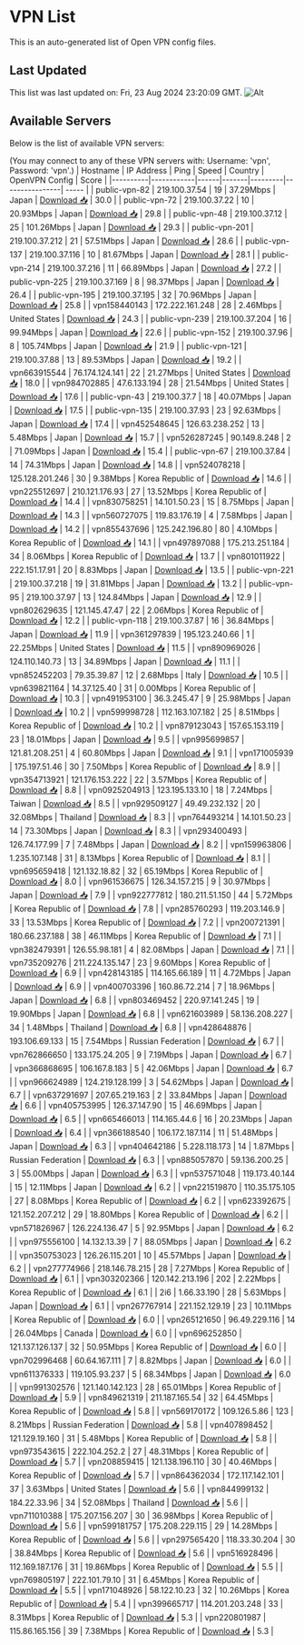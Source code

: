 # VPN List

This is an auto-generated list of Open VPN config files.

## Last Updated

This list was last updated on: Fri, 23 Aug 2024 23:20:09 GMT.
![Alt](https://repobeats.axiom.co/api/embed/186b98318ef1479477931607c1ad7d823f12451f.svg "Repobeats analytics image")

## Available Servers

Below is the list of available VPN servers:

(You may connect to any of these VPN servers with: Username: 'vpn', Password: 'vpn'.)
| Hostname | IP Address | Ping | Speed | Country | OpenVPN Config | Score |
|----------|------------|------|-------|---------|----------------| ----- |
| public-vpn-82 | 219.100.37.54 | 19 | 37.29Mbps | Japan | [Download 📥](./configs/server_0_JP.ovpn) | 30.0 |
| public-vpn-72 | 219.100.37.22 | 10 | 20.93Mbps | Japan | [Download 📥](./configs/server_1_JP.ovpn) | 29.8 |
| public-vpn-48 | 219.100.37.12 | 25 | 101.26Mbps | Japan | [Download 📥](./configs/server_2_JP.ovpn) | 29.3 |
| public-vpn-201 | 219.100.37.212 | 21 | 57.51Mbps | Japan | [Download 📥](./configs/server_3_JP.ovpn) | 28.6 |
| public-vpn-137 | 219.100.37.116 | 10 | 81.67Mbps | Japan | [Download 📥](./configs/server_4_JP.ovpn) | 28.1 |
| public-vpn-214 | 219.100.37.216 | 11 | 66.89Mbps | Japan | [Download 📥](./configs/server_5_JP.ovpn) | 27.2 |
| public-vpn-225 | 219.100.37.169 | 8 | 98.37Mbps | Japan | [Download 📥](./configs/server_6_JP.ovpn) | 26.4 |
| public-vpn-195 | 219.100.37.195 | 32 | 70.96Mbps | Japan | [Download 📥](./configs/server_7_JP.ovpn) | 25.8 |
| vpn158440143 | 172.222.161.248 | 28 | 2.46Mbps | United States | [Download 📥](./configs/server_8_US.ovpn) | 24.3 |
| public-vpn-239 | 219.100.37.204 | 16 | 99.94Mbps | Japan | [Download 📥](./configs/server_9_JP.ovpn) | 22.6 |
| public-vpn-152 | 219.100.37.96 | 8 | 105.74Mbps | Japan | [Download 📥](./configs/server_10_JP.ovpn) | 21.9 |
| public-vpn-121 | 219.100.37.88 | 13 | 89.53Mbps | Japan | [Download 📥](./configs/server_11_JP.ovpn) | 19.2 |
| vpn663915544 | 76.174.124.141 | 22 | 21.27Mbps | United States | [Download 📥](./configs/server_12_US.ovpn) | 18.0 |
| vpn984702885 | 47.6.133.194 | 28 | 21.54Mbps | United States | [Download 📥](./configs/server_13_US.ovpn) | 17.6 |
| public-vpn-43 | 219.100.37.7 | 18 | 40.07Mbps | Japan | [Download 📥](./configs/server_14_JP.ovpn) | 17.5 |
| public-vpn-135 | 219.100.37.93 | 23 | 92.63Mbps | Japan | [Download 📥](./configs/server_15_JP.ovpn) | 17.4 |
| vpn452548645 | 126.63.238.252 | 13 | 5.48Mbps | Japan | [Download 📥](./configs/server_16_JP.ovpn) | 15.7 |
| vpn526287245 | 90.149.8.248 | 2 | 71.09Mbps | Japan | [Download 📥](./configs/server_17_JP.ovpn) | 15.4 |
| public-vpn-67 | 219.100.37.84 | 14 | 74.31Mbps | Japan | [Download 📥](./configs/server_18_JP.ovpn) | 14.8 |
| vpn524078218 | 125.128.201.246 | 30 | 9.38Mbps | Korea Republic of | [Download 📥](./configs/server_19_KR.ovpn) | 14.6 |
| vpn225512697 | 210.121.176.93 | 27 | 13.52Mbps | Korea Republic of | [Download 📥](./configs/server_20_KR.ovpn) | 14.4 |
| vpn830758251 | 14.101.50.23 | 15 | 8.75Mbps | Japan | [Download 📥](./configs/server_21_JP.ovpn) | 14.3 |
| vpn560727075 | 119.83.176.19 | 4 | 7.58Mbps | Japan | [Download 📥](./configs/server_22_JP.ovpn) | 14.2 |
| vpn855437696 | 125.242.196.80 | 80 | 4.10Mbps | Korea Republic of | [Download 📥](./configs/server_23_KR.ovpn) | 14.1 |
| vpn497897088 | 175.213.251.184 | 34 | 8.06Mbps | Korea Republic of | [Download 📥](./configs/server_24_KR.ovpn) | 13.7 |
| vpn801011922 | 222.151.17.91 | 20 | 8.83Mbps | Japan | [Download 📥](./configs/server_25_JP.ovpn) | 13.5 |
| public-vpn-221 | 219.100.37.218 | 19 | 31.81Mbps | Japan | [Download 📥](./configs/server_26_JP.ovpn) | 13.2 |
| public-vpn-95 | 219.100.37.97 | 13 | 124.84Mbps | Japan | [Download 📥](./configs/server_27_JP.ovpn) | 12.9 |
| vpn802629635 | 121.145.47.47 | 22 | 2.06Mbps | Korea Republic of | [Download 📥](./configs/server_28_KR.ovpn) | 12.2 |
| public-vpn-118 | 219.100.37.87 | 16 | 36.84Mbps | Japan | [Download 📥](./configs/server_29_JP.ovpn) | 11.9 |
| vpn361297839 | 195.123.240.66 | 1 | 22.25Mbps | United States | [Download 📥](./configs/server_30_US.ovpn) | 11.5 |
| vpn890969026 | 124.110.140.73 | 13 | 34.89Mbps | Japan | [Download 📥](./configs/server_31_JP.ovpn) | 11.1 |
| vpn852452203 | 79.35.39.87 | 12 | 2.68Mbps | Italy | [Download 📥](./configs/server_32_IT.ovpn) | 10.5 |
| vpn639821164 | 14.37.125.40 | 31 | 0.00Mbps | Korea Republic of | [Download 📥](./configs/server_33_KR.ovpn) | 10.3 |
| vpn491953100 | 36.3.245.47 | 9 | 25.98Mbps | Japan | [Download 📥](./configs/server_34_JP.ovpn) | 10.2 |
| vpn599998728 | 112.163.107.182 | 25 | 8.51Mbps | Korea Republic of | [Download 📥](./configs/server_35_KR.ovpn) | 10.2 |
| vpn879123043 | 157.65.153.119 | 23 | 18.01Mbps | Japan | [Download 📥](./configs/server_36_JP.ovpn) | 9.5 |
| vpn995699857 | 121.81.208.251 | 4 | 60.80Mbps | Japan | [Download 📥](./configs/server_37_JP.ovpn) | 9.1 |
| vpn171005939 | 175.197.51.46 | 30 | 7.50Mbps | Korea Republic of | [Download 📥](./configs/server_38_KR.ovpn) | 8.9 |
| vpn354713921 | 121.176.153.222 | 22 | 3.57Mbps | Korea Republic of | [Download 📥](./configs/server_39_KR.ovpn) | 8.8 |
| vpn0925204913 | 123.195.133.10 | 18 | 7.24Mbps | Taiwan | [Download 📥](./configs/server_40_TW.ovpn) | 8.5 |
| vpn929509127 | 49.49.232.132 | 20 | 32.08Mbps | Thailand | [Download 📥](./configs/server_41_TH.ovpn) | 8.3 |
| vpn764493214 | 14.101.50.23 | 14 | 73.30Mbps | Japan | [Download 📥](./configs/server_42_JP.ovpn) | 8.3 |
| vpn293400493 | 126.74.177.99 | 7 | 7.48Mbps | Japan | [Download 📥](./configs/server_43_JP.ovpn) | 8.2 |
| vpn159963806 | 1.235.107.148 | 31 | 8.13Mbps | Korea Republic of | [Download 📥](./configs/server_44_KR.ovpn) | 8.1 |
| vpn695659418 | 121.132.18.82 | 32 | 65.19Mbps | Korea Republic of | [Download 📥](./configs/server_45_KR.ovpn) | 8.0 |
| vpn961536675 | 126.34.157.215 | 9 | 30.97Mbps | Japan | [Download 📥](./configs/server_46_JP.ovpn) | 7.9 |
| vpn922777812 | 180.211.51.150 | 44 | 5.72Mbps | Korea Republic of | [Download 📥](./configs/server_47_KR.ovpn) | 7.8 |
| vpn285760293 | 119.203.146.9 | 33 | 13.53Mbps | Korea Republic of | [Download 📥](./configs/server_48_KR.ovpn) | 7.2 |
| vpn200721391 | 180.66.237.188 | 38 | 46.11Mbps | Korea Republic of | [Download 📥](./configs/server_49_KR.ovpn) | 7.1 |
| vpn382479391 | 126.55.98.181 | 4 | 82.08Mbps | Japan | [Download 📥](./configs/server_50_JP.ovpn) | 7.1 |
| vpn735209276 | 211.224.135.147 | 23 | 9.60Mbps | Korea Republic of | [Download 📥](./configs/server_51_KR.ovpn) | 6.9 |
| vpn428143185 | 114.165.66.189 | 11 | 4.72Mbps | Japan | [Download 📥](./configs/server_52_JP.ovpn) | 6.9 |
| vpn400703396 | 160.86.72.214 | 7 | 18.96Mbps | Japan | [Download 📥](./configs/server_53_JP.ovpn) | 6.8 |
| vpn803469452 | 220.97.141.245 | 19 | 19.90Mbps | Japan | [Download 📥](./configs/server_54_JP.ovpn) | 6.8 |
| vpn621603989 | 58.136.208.227 | 34 | 1.48Mbps | Thailand | [Download 📥](./configs/server_55_TH.ovpn) | 6.8 |
| vpn428648876 | 193.106.69.133 | 15 | 7.54Mbps | Russian Federation | [Download 📥](./configs/server_56_RU.ovpn) | 6.7 |
| vpn762866650 | 133.175.24.205 | 9 | 7.19Mbps | Japan | [Download 📥](./configs/server_57_JP.ovpn) | 6.7 |
| vpn366868695 | 106.167.8.183 | 5 | 42.06Mbps | Japan | [Download 📥](./configs/server_58_JP.ovpn) | 6.7 |
| vpn966624989 | 124.219.128.199 | 3 | 54.62Mbps | Japan | [Download 📥](./configs/server_59_JP.ovpn) | 6.7 |
| vpn637291697 | 207.65.219.163 | 2 | 33.84Mbps | Japan | [Download 📥](./configs/server_60_JP.ovpn) | 6.6 |
| vpn405753995 | 126.37.147.90 | 15 | 46.69Mbps | Japan | [Download 📥](./configs/server_61_JP.ovpn) | 6.5 |
| vpn665466013 | 114.165.44.6 | 16 | 20.23Mbps | Japan | [Download 📥](./configs/server_62_JP.ovpn) | 6.4 |
| vpn366188540 | 106.172.187.114 | 11 | 51.48Mbps | Japan | [Download 📥](./configs/server_63_JP.ovpn) | 6.3 |
| vpn404642186 | 5.228.118.173 | 14 | 1.87Mbps | Russian Federation | [Download 📥](./configs/server_64_RU.ovpn) | 6.3 |
| vpn885057870 | 59.136.200.25 | 3 | 55.00Mbps | Japan | [Download 📥](./configs/server_65_JP.ovpn) | 6.3 |
| vpn537571048 | 119.173.40.144 | 15 | 12.11Mbps | Japan | [Download 📥](./configs/server_66_JP.ovpn) | 6.2 |
| vpn221519870 | 110.35.175.105 | 27 | 8.08Mbps | Korea Republic of | [Download 📥](./configs/server_67_KR.ovpn) | 6.2 |
| vpn623392675 | 121.152.207.212 | 29 | 18.80Mbps | Korea Republic of | [Download 📥](./configs/server_68_KR.ovpn) | 6.2 |
| vpn571826967 | 126.224.136.47 | 5 | 92.95Mbps | Japan | [Download 📥](./configs/server_69_JP.ovpn) | 6.2 |
| vpn975556100 | 14.132.13.39 | 7 | 88.05Mbps | Japan | [Download 📥](./configs/server_70_JP.ovpn) | 6.2 |
| vpn350753023 | 126.26.115.201 | 10 | 45.57Mbps | Japan | [Download 📥](./configs/server_71_JP.ovpn) | 6.2 |
| vpn277774966 | 218.146.78.215 | 28 | 7.27Mbps | Korea Republic of | [Download 📥](./configs/server_72_KR.ovpn) | 6.1 |
| vpn303202366 | 120.142.213.196 | 202 | 2.22Mbps | Korea Republic of | [Download 📥](./configs/server_73_KR.ovpn) | 6.1 |
| 2i6 | 1.66.33.190 | 28 | 5.63Mbps | Japan | [Download 📥](./configs/server_74_JP.ovpn) | 6.1 |
| vpn267767914 | 221.152.129.19 | 23 | 10.11Mbps | Korea Republic of | [Download 📥](./configs/server_75_KR.ovpn) | 6.0 |
| vpn265121650 | 96.49.229.116 | 14 | 26.04Mbps | Canada | [Download 📥](./configs/server_76_CA.ovpn) | 6.0 |
| vpn696252850 | 121.137.126.137 | 32 | 50.95Mbps | Korea Republic of | [Download 📥](./configs/server_77_KR.ovpn) | 6.0 |
| vpn702996468 | 60.64.167.111 | 7 | 8.82Mbps | Japan | [Download 📥](./configs/server_78_JP.ovpn) | 6.0 |
| vpn611376333 | 119.105.93.237 | 5 | 68.34Mbps | Japan | [Download 📥](./configs/server_79_JP.ovpn) | 6.0 |
| vpn991302576 | 121.140.142.123 | 28 | 65.01Mbps | Korea Republic of | [Download 📥](./configs/server_80_KR.ovpn) | 5.9 |
| vpn849621319 | 211.187.165.54 | 32 | 64.45Mbps | Korea Republic of | [Download 📥](./configs/server_81_KR.ovpn) | 5.8 |
| vpn569170172 | 109.126.5.86 | 123 | 8.21Mbps | Russian Federation | [Download 📥](./configs/server_82_RU.ovpn) | 5.8 |
| vpn407898452 | 121.129.19.160 | 31 | 5.48Mbps | Korea Republic of | [Download 📥](./configs/server_83_KR.ovpn) | 5.8 |
| vpn973543615 | 222.104.252.2 | 27 | 48.31Mbps | Korea Republic of | [Download 📥](./configs/server_84_KR.ovpn) | 5.7 |
| vpn208859415 | 121.138.196.110 | 30 | 40.46Mbps | Korea Republic of | [Download 📥](./configs/server_85_KR.ovpn) | 5.7 |
| vpn864362034 | 172.117.142.101 | 37 | 3.63Mbps | United States | [Download 📥](./configs/server_86_US.ovpn) | 5.6 |
| vpn844999132 | 184.22.33.96 | 34 | 52.08Mbps | Thailand | [Download 📥](./configs/server_87_TH.ovpn) | 5.6 |
| vpn711010388 | 175.207.156.207 | 30 | 36.98Mbps | Korea Republic of | [Download 📥](./configs/server_88_KR.ovpn) | 5.6 |
| vpn599181757 | 175.208.229.115 | 29 | 14.28Mbps | Korea Republic of | [Download 📥](./configs/server_89_KR.ovpn) | 5.6 |
| vpn297565420 | 118.33.30.204 | 30 | 38.84Mbps | Korea Republic of | [Download 📥](./configs/server_90_KR.ovpn) | 5.6 |
| vpn516928496 | 112.169.187.176 | 31 | 19.86Mbps | Korea Republic of | [Download 📥](./configs/server_91_KR.ovpn) | 5.5 |
| vpn769805197 | 222.101.79.10 | 31 | 6.45Mbps | Korea Republic of | [Download 📥](./configs/server_92_KR.ovpn) | 5.5 |
| vpn171048926 | 58.122.10.23 | 32 | 10.26Mbps | Korea Republic of | [Download 📥](./configs/server_93_KR.ovpn) | 5.4 |
| vpn399665717 | 114.201.203.248 | 33 | 8.31Mbps | Korea Republic of | [Download 📥](./configs/server_94_KR.ovpn) | 5.3 |
| vpn220801987 | 115.86.165.156 | 39 | 7.38Mbps | Korea Republic of | [Download 📥](./configs/server_95_KR.ovpn) | 5.3 |
